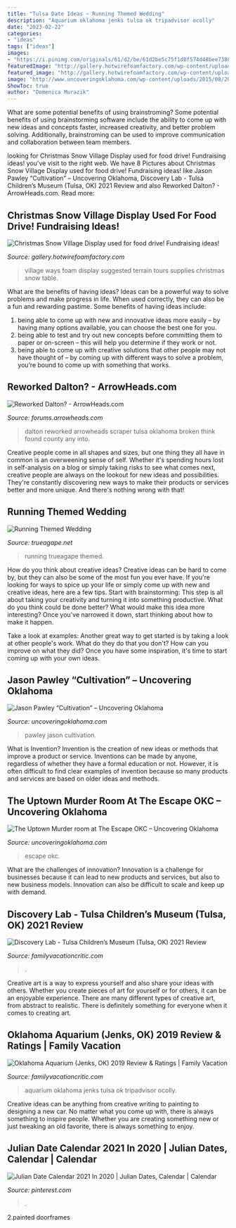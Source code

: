 ```yaml
---
title: "Tulsa Date Ideas ~ Running Themed Wedding"
description: "Aquarium oklahoma jenks tulsa ok tripadvisor ocolly"
date: "2023-02-22"
categories:
- "ideas"
tags: ["ideas"]
images:
- "https://i.pinimg.com/originals/61/d2/be/61d2be5c75f1d0f574d48bee73806331.jpg"
featuredImage: "http://gallery.hotwirefoamfactory.com/wp-content/uploads/2014/07/News_juliar_05.jpg"
featured_image: "http://gallery.hotwirefoamfactory.com/wp-content/uploads/2014/07/News_juliar_05.jpg"
image: "http://www.uncoveringoklahoma.com/wp-content/uploads/2015/08/2015-07-23-Escape-OKC-02.jpg"
ShowToc: true
author: "Domenica Murazik"
---
```



What are some potential benefits of using brainstroming?
Some potential benefits of using brainstorming software include the ability to come up with new ideas and concepts faster, increased creativity, and better problem solving. Additionally, brainstroming can be used to improve communication and collaboration between team members.

	

		
looking for Christmas Snow Village Display used for food drive! Fundraising ideas! you've visit to the right web. We have 8 Pictures about Christmas Snow Village Display used for food drive! Fundraising ideas! like Jason Pawley “Cultivation” – Uncovering Oklahoma, Discovery Lab - Tulsa Children’s Museum (Tulsa, OK) 2021 Review and also Reworked Dalton? - ArrowHeads.com. Read more:
		
    
## Christmas Snow Village Display Used For Food Drive! Fundraising Ideas!

<img loading=lazy src="http://gallery.hotwirefoamfactory.com/wp-content/uploads/2014/07/News_juliar_05.jpg" onerror="this.onerror=null;this.src='https://tse1.mm.bing.net/th?id=OIP.T3D9rDuejcWvY_Oy9eLWagHaE9&amp;pid=15.1';" alt="Christmas Snow Village Display used for food drive! Fundraising ideas!">

_Source: gallery.hotwirefoamfactory.com_

>village ways foam display suggested terrain tours supplies christmas snow table. 

	

What are the benefits of having ideas?
Ideas can be a powerful way to solve problems and make progress in life. When used correctly, they can also be a fun and rewarding pastime. Some benefits of having ideas include: 
1) being able to come up with new and innovative ideas more easily – by having many options available, you can choose the best one for you. 
2) being able to test and try out new concepts before committing them to paper or on-screen – this will help you determine if they work or not. 
3) being able to come up with creative solutions that other people may not have thought of – by coming up with different ways to solve a problem, you’re bound to come up with something that works.

    
## Reworked Dalton? - ArrowHeads.com

<img loading=lazy src="https://forums.arrowheads.com/filedata/fetch?id=544800&amp;d=1617223091&amp;type=medium" onerror="this.onerror=null;this.src='https://tse3.mm.bing.net/th?id=OIP.KotIkHDzJbyEj0dmJLdnWgAAAA&amp;pid=15.1';" alt="Reworked Dalton? - ArrowHeads.com">

_Source: forums.arrowheads.com_

>dalton reworked arrowheads scraper tulsa oklahoma broken think found county any into. 

	

Creative people come in all shapes and sizes, but one thing they all have in common is an overweening sense of self. Whether it's spending hours lost in self-analysis on a blog or simply taking risks to see what comes next, creative people are always on the lookout for new ideas and possibilities. They're constantly discovering new ways to make their products or services better and more unique. And there's nothing wrong with that!

    
## Running Themed Wedding

<img loading=lazy src="https://www.trueagape.net/wp-content/uploads/2011/12/Picture18.jpg" onerror="this.onerror=null;this.src='https://tse4.mm.bing.net/th?id=OIP.LlMcNniPe7SbugVTTW6OzAHaJQ&amp;pid=15.1';" alt="Running Themed Wedding">

_Source: trueagape.net_

>running trueagape themed. 

	

How do you think about creative ideas?
Creative ideas can be hard to come by, but they can also be some of the most fun you ever have. If you're looking for ways to spice up your life or simply come up with new and creative ideas, here are a few tips. 
Start with brainstorming: This step is all about taking your creativity and turning it into something productive. What do you think could be done better? What would make this idea more interesting? Once you've narrowed it down, start thinking about how to make it happen. 

Take a look at examples: Another great way to get started is by taking a look at other people's work. What do they do that you don't? How can you improve on what they did? Once you have some inspiration, it's time to start coming up with your own ideas.

    
## Jason Pawley “Cultivation” – Uncovering Oklahoma

<img loading=lazy src="https://i1.wp.com/www.uncoveringoklahoma.com/wp-content/uploads/2017/03/Jason-Pawley-Cultivation.jpg?fit=1200%2C675" onerror="this.onerror=null;this.src='https://tse3.mm.bing.net/th?id=OIP.m1FEClY2uOHMrx_-f264VgHaEK&amp;pid=15.1';" alt="Jason Pawley “Cultivation” – Uncovering Oklahoma">

_Source: uncoveringoklahoma.com_

>pawley jason cultivation. 

	

What is Invention?
Invention is the creation of new ideas or methods that improve a product or service. Inventions can be made by anyone, regardless of whether they have a formal education or not. However, it is often difficult to find clear examples of invention because so many products and services are based on older ideas and methods.

    
## The Uptown Murder Room At The Escape OKC – Uncovering Oklahoma

<img loading=lazy src="http://www.uncoveringoklahoma.com/wp-content/uploads/2015/08/2015-07-23-Escape-OKC-02.jpg" onerror="this.onerror=null;this.src='https://tse3.mm.bing.net/th?id=OIP.GynSewZV-FRBPKPXuc136wHaE8&amp;pid=15.1';" alt="The Uptown Murder room at The Escape OKC – Uncovering Oklahoma">

_Source: uncoveringoklahoma.com_

>escape okc. 

	

What are the challenges of innovation?
Innovation is a challenge for businesses because it can lead to new products and services, but also to new business models. Innovation can also be difficult to scale and keep up with demand.

    
## Discovery Lab - Tulsa Children’s Museum (Tulsa, OK) 2021 Review

<img loading=lazy src="https://www.familyvacationcritic.com/wp-content/uploads/sites/19/2018/09/a28cf74fc2232f9521e4b6f42246bb1b.jpg" onerror="this.onerror=null;this.src='https://tse2.mm.bing.net/th?id=OIP.PYihVPn-4PXitQDW3gmJigAAAA&amp;pid=15.1';" alt="Discovery Lab - Tulsa Children’s Museum (Tulsa, OK) 2021 Review">

_Source: familyvacationcritic.com_

>. 

	

Creative art is a way to express yourself and also share your ideas with others. Whether you create pieces of art for yourself or for others, it can be an enjoyable experience. There are many different types of creative art, from abstract to realistic. There is definitely something for everyone when it comes to creating art.

    
## Oklahoma Aquarium (Jenks, OK) 2019 Review &amp; Ratings | Family Vacation

<img loading=lazy src="https://www.familyvacationcritic.com/uploads/sites/19/2018/09/adc890e469f776e3bc8b405ddbc82abc.jpg" onerror="this.onerror=null;this.src='https://tse1.mm.bing.net/th?id=OIP.q-QiiGpKHFdR70e4TCH7EwAAAA&amp;pid=15.1';" alt="Oklahoma Aquarium (Jenks, OK) 2019 Review &amp; Ratings | Family Vacation">

_Source: familyvacationcritic.com_

>aquarium oklahoma jenks tulsa ok tripadvisor ocolly. 

	

Creative ideas can be anything from creative writing to painting to designing a new car. No matter what you come up with, there is always something to inspire people. Whether you are creating something new or just tweaking an old favorite, there is always something to enjoy.

    
## Julian Date Calendar 2021 In 2020 | Julian Dates, Calendar | Calendar

<img loading=lazy src="https://i.pinimg.com/originals/61/d2/be/61d2be5c75f1d0f574d48bee73806331.jpg" onerror="this.onerror=null;this.src='https://tse4.mm.bing.net/th?id=OIP.h8hFgoGrt_r2oEJ5tVsXqgHaJc&amp;pid=15.1';" alt="Julian Date Calendar 2021 In 2020 | Julian Dates, Calendar | Calendar">

_Source: pinterest.com_

>. 

	

2.painted doorframes

